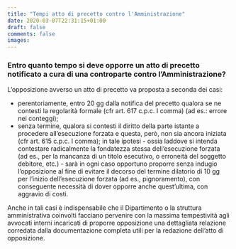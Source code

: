 ```yaml
---
title: "Tempi atto di precetto contro l'Amministrazione"
date: 2020-03-07T22:31:15+01:00
draft: false
comments: false
images:
---
```


### Entro quanto tempo si deve opporre un atto di precetto notificato a cura di una controparte contro l’Amministrazione?
L’opposizione avverso un atto di precetto va proposta a seconda dei casi:

- perentoriamente, entro 20 gg dalla notifica del precetto qualora se ne contesti la regolarità formale (cfr art. 617 c.p.c. I comma) (ad es.: errore nei conteggi); 
- senza termine, qualora si contesti il diritto della parte istante a procedere all’esecuzione forzata e questa, però, non sia ancora iniziata (cfr art. 615 c.p.c. I comma); 
  in tale ipotesi 
        - ossia laddove si intenda contestare radicalmente la fondatezza stessa dell’esecuzione forzata (ad es., per la mancanza di un titolo esecutivo, o erroneità del soggetto debitore, etc.) 
        - sarà in ogni caso opportuno proporre senza indugio l’opposizione al fine di evitare il decorso del termine dilatorio di 10 gg per l’inizio dell’esecuzione forzata (ad es., pignoramento), con conseguente necessità di dover opporre anche quest’ultima, con aggravio di costi.

Anche in tali casi è indispensabile che il Dipartimento o la struttura amministrativa coinvolti facciano pervenire con la massima tempestività agli avvocati interni incaricati di proporre opposizione una dettagliata relazione corredata dalla documentazione completa utili per la redazione dell’atto di opposizione. 

